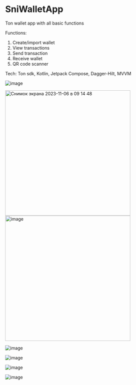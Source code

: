# SniWalletApp
Ton wallet app with all basic functions

Functions:
1. Create/import wallet
2. View transactions
3. Send transaction
4. Receive wallet
5. QR code scanner

Tech: 
Ton sdk, Kotlin, Jetpack Compose, Dagger-Hilt, MVVM


![image](https://github.com/larkes-cyber/SniWalletApp/assets/79082708/84c1bbad-f688-4904-be77-798b6de6cf97)

<img width="400" alt="Снимок экрана 2023-11-06 в 09 14 48" src="https://github.com/larkes-cyber/SniWalletApp/assets/79082708/793f5a20-7ab1-4973-bea1-5b0363fece67">

<img width="400" alt="image" src="https://github.com/larkes-cyber/SniWalletApp/assets/79082708/146e8050-788c-49f7-a7af-9e1c2bdd7f43">

![image](https://github.com/larkes-cyber/SniWalletApp/assets/79082708/673cdac5-8279-4297-baa9-30a79a890332)

![image](https://github.com/larkes-cyber/SniWalletApp/assets/79082708/f4ce71e8-e188-40df-9f3a-5d86cc959620)

![image](https://github.com/larkes-cyber/SniWalletApp/assets/79082708/1c274bd5-fb11-4343-8191-f56c53295596)

![image](https://github.com/larkes-cyber/SniWalletApp/assets/79082708/424d8b1f-977e-481d-9bae-4e0763ea6d69)



